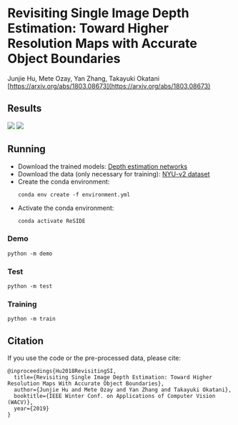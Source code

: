 # Revisiting Single Image Depth Estimation: Toward Higher Resolution Maps with Accurate Object Boundaries
Junjie Hu, Mete Ozay, Yan Zhang, Takayuki Okatani [https://arxiv.org/abs/1803.08673](https://arxiv.org/abs/1803.08673)

## Results
![](https://github.com/junjH/Revisiting_Single_Depth_Estimation/raw/master/examples/example.png)
![](https://github.com/junjH/Revisiting_Single_Depth_Estimation/raw/master/examples/results.png)

## Running

-   Download the trained models: [Depth estimation networks](https://drive.google.com/file/d/1QaUkdOiGpMuzMeWCGbey0sT0wXY0xtsj/view?usp=sharing) <br>
-   Download the data (only necessary for training): [NYU-v2 dataset](https://drive.google.com/file/d/1WoOZOBpOWfmwe7bknWS5PMUCLBPFKTOw/view?usp=sharing) <br>
-   Create the conda environment:
    ```shell script
    conda env create -f environment.yml
    ```
-   Activate the conda environment:
    ```shell script
    conda activate ReSIDE
    ```

### Demo
```shell script
python -m demo
```
### Test
```shell script
python -m test
```
### Training
```shell script
python -m train
```

## Citation
If you use the code or the pre-processed data, please cite:
```
@inproceedings{Hu2018RevisitingSI,
  title={Revisiting Single Image Depth Estimation: Toward Higher Resolution Maps With Accurate Object Boundaries},
  author={Junjie Hu and Mete Ozay and Yan Zhang and Takayuki Okatani},
  booktitle={IEEE Winter Conf. on Applications of Computer Vision (WACV)},
  year={2019}
}
```